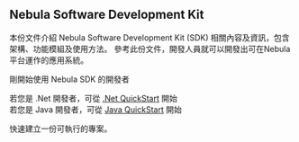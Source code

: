 Nebula Software Development Kit
----------------
本份文件介紹 Nebula Software Development Kit (SDK) 相關內容及資訊，包含架構、功能模組及使用方法。
參考此份文件，開發人員就可以開發出可在Nebula平台運作的應用系統。

剛開始使用 Nebula SDK 的開發者

若您是 .Net 開發者，可從 [.Net QuickStart](dotnet/QuickStart.md) 開始  
若您是 Java 開發者，可從 [Java QuickStart](java/QuickStart.md) 開始  

快速建立一份可執行的專案。
